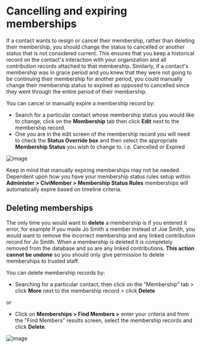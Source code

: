 # Cancelling and expiring memberships

If a contact wants to resign or cancel their membership, rather than
deleting their membership, you should change the status to cancelled or
another status that is not considered current. This ensures that you
keep a historical record on the contact's interaction with your
organization and all contribution records attached to that membership.
Similarly, if a contact's membership was in grace period and you knew
that they were not going to be continuing their membership for another
period, you could manually change their membership status to expired as
opposed to cancelled since they went through the entire period of their
membership.

You can cancel or manually expire a membership record by:

-   Search for a particular contact whose membership status you would
    like to change, click on the **Membership** tab then click
    **Edit** next to the membership record.
-   One you are in the edit screen of the membership record you will
    need to check the **Status Override box** and then select the
    appropriate **Membership Status** you wish to change to. i.e.
    Cancelled or Expired

![image](img/z_sprint14_Membership_Status_Override_8.png)

Keep in mind that manually expiring memberships may not be needed.
Dependent upon how you have your membership status rules setup within
**Administer > CiviMember > Membership Status Rules** memberships will
automatically expire based on timeline criteria.

## Deleting memberships

The only time you would want to **delete** a membership is if you
entered it error, for example if you made Jo Smith a member instead of
Joe Smith, you would want to remove the incorrect membership and any
linked contribution record for Jo Smith. When a membership is deleted
it is completely removed from the database and so are any linked
contributions.  **This action cannot be undone** so you should only give
permission to delete memberships to trusted staff.

You can delete membership records by:

-   Searching for a particular contact, then click on the "Membership"
    tab > click **More** next to the membership record > click
    **Delete**

or

-   Click on **Memberships > Find Members >** enter your criteria and
    from the "Find Members" results screen, select the membership
    records and click **Delete**.

![image](img/z_sprint14_Deleting_memberships.png)
